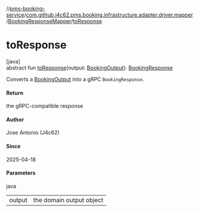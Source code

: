 //[pms-booking-service](../../../index.md)/[com.github.j4c62.pms.booking.infrastructure.adapter.driver.mapper](../index.md)/[BookingResponseMapper](index.md)/[toResponse](to-response.md)

# toResponse

[java]\
abstract fun [toResponse](to-response.md)(output: [BookingOutput](../../com.github.j4c62.pms.booking.domain.driver.output/-booking-output/index.md)): [BookingResponse](../../com.github.j4c62.pms.booking.infrastructure.provider.grpc/-booking-response/index.md)

Converts a [BookingOutput](../../com.github.j4c62.pms.booking.domain.driver.output/-booking-output/index.md) into a gRPC `BookingResponse`.

#### Return

the gRPC-compatible response

#### Author

Jose Antonio (J4c62)

#### Since

2025-04-18

#### Parameters

java

| | |
|---|---|
| output | the domain output object |